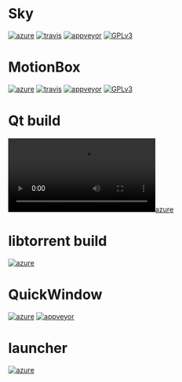 # Sky
[![azure](https://dev.azure.com/bunjee/Sky/_apis/build/status/omega-gg.Sky)](https://dev.azure.com/bunjee/Sky/_build)
[![travis](http://api.travis-ci.org/omega-gg/Sky.svg)](http://travis-ci.org/omega-gg/Sky)
[![appveyor](http://ci.appveyor.com/api/projects/status/86v4f4gv95u68w18?svg=true)](http://ci.appveyor.com/project/3unjee/sky)
[![GPLv3](https://img.shields.io/badge/License-GPLv3-blue.svg)](https://www.gnu.org/licenses/gpl.html)

# MotionBox
[![azure](https://dev.azure.com/bunjee/MotionBox/_apis/build/status/omega-gg.MotionBox)](https://dev.azure.com/bunjee/MotionBox/_build)
[![travis](http://api.travis-ci.org/omega-gg/MotionBox.svg)](http://travis-ci.org/omega-gg/MotionBox)
[![appveyor](http://ci.appveyor.com/api/projects/status/ct0kbo659jviskec?svg=true)](http://ci.appveyor.com/project/3unjee/motionbox)
[![GPLv3](https://img.shields.io/badge/License-GPLv3-blue.svg)](https://www.gnu.org/licenses/gpl.html)

# Qt build
[![azure](https://dev.azure.com/bunjee/Qt/_apis/build/status/omega-gg.Qt)](https://dev.azure.com/bunjee/Qt/_build)

# libtorrent build
[![azure](https://dev.azure.com/bunjee/libtorrent/_apis/build/status/omega-gg.libtorrent)](https://dev.azure.com/bunjee/libtorrent/_build)

# QuickWindow
[![azure](https://dev.azure.com/bunjee/QuickWindow/_apis/build/status/3unjee.QuickWindow)](https://dev.azure.com/bunjee/QuickWindow/_build)
[![appveyor](http://ci.appveyor.com/api/projects/status/d553ojt2rtj39jhh?svg=true)](http://ci.appveyor.com/project/3unjee/quickwindow)

# launcher
[![azure](https://dev.azure.com/bunjee/launcher/_apis/build/status/3unjee.launcher)](https://dev.azure.com/bunjee/launcher/_build)
